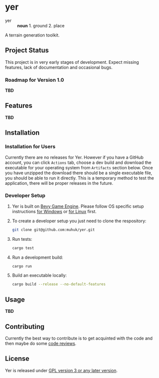 # yer

<dl>
    <dt>yer</dt>
    <dd><b>noun</b> 1. ground 2. place</dd>
</dl>

A terrain generation toolkit.

## Project Status

This project is in very early stages of development.  Expect missing features,
lack of documentation and occasional bugs.

### Roadmap for Version 1.0

**TBD**

## Features

**TBD**

## Installation

### Installation for Users

Currently there are no releases for Yer.  However if you have a GitHub
account, you can click `Actions` tab, choose a dev build and download the
executable for your operating system from `Artifacts` section below.  Once you
have unzipped the download there should be a single executable file, you
should be able to run it directly.  This is a temporary method to test the
application, there will be proper releases in the future.

### Developer Setup

1. Yer is built on [Bevy Game Engine](https://bevyengine.org/).  Please follow OS
specific setup instructions [for
Windows](https://bevyengine.org/learn/quick-start/getting-started/setup/#windows)
or [for
Linux](https://github.com/bevyengine/bevy/blob/latest/docs/linux_dependencies.md)
first.
1. To create a developer setup you just need to clone the respository:

   ```sh
   git clone git@github.com:muhuk/yer.git
   ```
1. Run tests:

   ```sh
   cargo test
   ```
   
1. Run a development build:

   ```sh
   cargo run
   ```
   
1. Build an executable locally:

   ```sh
   cargo build --release --no-default-features
   ```

## Usage

**TBD**

## Contributing

Currently the best way to contribute is to get acquinted with the code and
then maybe do some [code reviews](https://github.com/muhuk/yer/pulls).

## License

Yer is released under [GPL version 3 or any later version](https://www.gnu.org/licenses/gpl-3.0.html).
 
